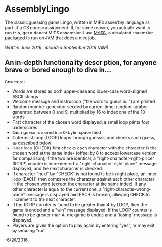 # AssemblyLingo
The classic guessing game Lingo, written in MIPS assembly language as part of a CS course assignment.
If, for some reason, you actually want to run this, get a decent MIPS assembler. I use [MARS](http://courses.missouristate.edu/KenVollmar/mars/), a simulated assembler packaged to run on JVM that does a nice job.

*Written June 2016, uploaded September 2016 (AIM)*

## An in-depth functionality description, for anyone brave or bored enough to dive in...

Structure:

- Words are stored as both upper-case and lower-case word-aligned ASCII strings
- Welcome message and instruction ("the word to guess is: ") are printed
- Random number generator seeded by current time; random number generated between 0 and 9, multiplied by 16 to index one of the 10 words
- First character of the chosen word displayed; a small loop prints four underscores
- Each guess is stored in a 6-byte .space field
- Outermost loop (LOOP) loops through guesses and checks each guess, as described below:
- Inner loop (CHECK) first checks each character with the character in the chosen word at the same index (offset by 8 to access lowercase version for comparison); if the two are identical, a "right-character-right-place" (RCRP) counter is incremented, a "right-character-right-place" message displayed, and the next character is checked. 
- If character "held" by "CHECK" is not found to be in right place, an inner loop (EACH) then compares the character against each other character in the chosen word (except the character at the same index). If any other character is equal to the current one, a "right-character-wrong-place" message is displayed and EACH is broken, allowing CHECK to increment to the next character.
- If the RCRP counter is found to be greater than 4 by LOOP, then the game is ended and a "win" message displayed. If the LOOP counter is found to be greater than 4, the game is ended and a "losing" message is displayed.
- Players are given the option to play again by entering "yes", or may exit by entering "no".

-6/26/2016
